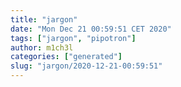 ```yaml
---
title: "jargon"
date: "Mon Dec 21 00:59:51 CET 2020"
tags: ["jargon", "pipotron"]
author: m1ch3l
categories: ["generated"]
slug: "jargon/2020-12-21-00:59:51"
---
```



